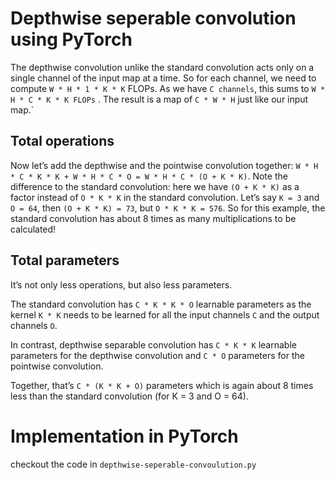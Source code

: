 # Depthwise seperable convolution using PyTorch
The depthwise convolution unlike the standard convolution acts only on a single channel of the input map at a time. So for each channel, we need to compute ` W * H * 1 * K * K ` FLOPs. As we have `C channels`, this sums to `W * H * C * K * K FLOPs` . The result is a map of `C * W * H` just like our input map.`

## Total operations
Now let’s add the depthwise and the pointwise convolution together: `W * H * C * K * K + W * H * C * O = W * H * C * (O + K * K)`. Note the difference to the standard convolution: here we have `(O + K * K)` as a factor instead of `O * K * K` in the standard convolution. Let’s say `K = 3` and `O = 64`, then `(O + K * K) = 73`, but `O * K * K = 576`. So for this example, the standard convolution has about 8 times as many multiplications to be calculated!

## Total parameters
It’s not only less operations, but also less parameters. <br>

The standard convolution has `C * K * K * O` learnable parameters as the kernel `K * K` needs to be learned for all the input channels `C` and the output channels `O`.<br>

In contrast, depthwise separable convolution has `C * K * K` learnable parameters for the depthwise convolution and `C * O` parameters for the pointwise convolution. <br>

Together, that’s `C * (K * K + O)` parameters which is again about 8 times less than the standard convolution (for K = 3 and O = 64).

# Implementation in PyTorch
checkout the code in `depthwise-seperable-convoulution.py`
